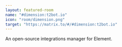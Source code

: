 ```yaml
---
layout: featured-room
name: "#dimension:t2bot.io"
icon: "room/dimension.png"
target: "https://matrix.to/#/#dimension:t2bot.io"
---
```


An open-source integrations manager for Element.
